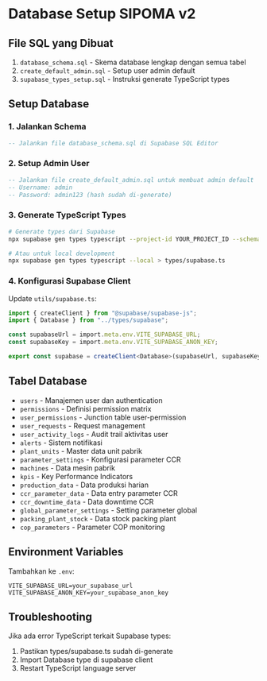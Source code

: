 # Database Setup SIPOMA v2

## File SQL yang Dibuat

1. `database_schema.sql` - Skema database lengkap dengan semua tabel
2. `create_default_admin.sql` - Setup user admin default
3. `supabase_types_setup.sql` - Instruksi generate TypeScript types

## Setup Database

### 1. Jalankan Schema

```sql
-- Jalankan file database_schema.sql di Supabase SQL Editor
```

### 2. Setup Admin User

```sql
-- Jalankan file create_default_admin.sql untuk membuat admin default
-- Username: admin
-- Password: admin123 (hash sudah di-generate)
```

### 3. Generate TypeScript Types

```bash
# Generate types dari Supabase
npx supabase gen types typescript --project-id YOUR_PROJECT_ID --schema public > types/supabase.ts

# Atau untuk local development
npx supabase gen types typescript --local > types/supabase.ts
```

### 4. Konfigurasi Supabase Client

Update `utils/supabase.ts`:

```typescript
import { createClient } from "@supabase/supabase-js";
import { Database } from "../types/supabase";

const supabaseUrl = import.meta.env.VITE_SUPABASE_URL;
const supabaseKey = import.meta.env.VITE_SUPABASE_ANON_KEY;

export const supabase = createClient<Database>(supabaseUrl, supabaseKey);
```

## Tabel Database

- `users` - Manajemen user dan authentication
- `permissions` - Definisi permission matrix
- `user_permissions` - Junction table user-permission
- `user_requests` - Request management
- `user_activity_logs` - Audit trail aktivitas user
- `alerts` - Sistem notifikasi
- `plant_units` - Master data unit pabrik
- `parameter_settings` - Konfigurasi parameter CCR
- `machines` - Data mesin pabrik
- `kpis` - Key Performance Indicators
- `production_data` - Data produksi harian
- `ccr_parameter_data` - Data entry parameter CCR
- `ccr_downtime_data` - Data downtime CCR
- `global_parameter_settings` - Setting parameter global
- `packing_plant_stock` - Data stock packing plant
- `cop_parameters` - Parameter COP monitoring

## Environment Variables

Tambahkan ke `.env`:

```
VITE_SUPABASE_URL=your_supabase_url
VITE_SUPABASE_ANON_KEY=your_supabase_anon_key
```

## Troubleshooting

Jika ada error TypeScript terkait Supabase types:

1. Pastikan types/supabase.ts sudah di-generate
2. Import Database type di supabase client
3. Restart TypeScript language server

